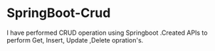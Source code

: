 # SpringBoot-Crud
I have performed CRUD operation using Springboot .Created APIs to perform Get, Insert, Update ,Delete opration's.  
